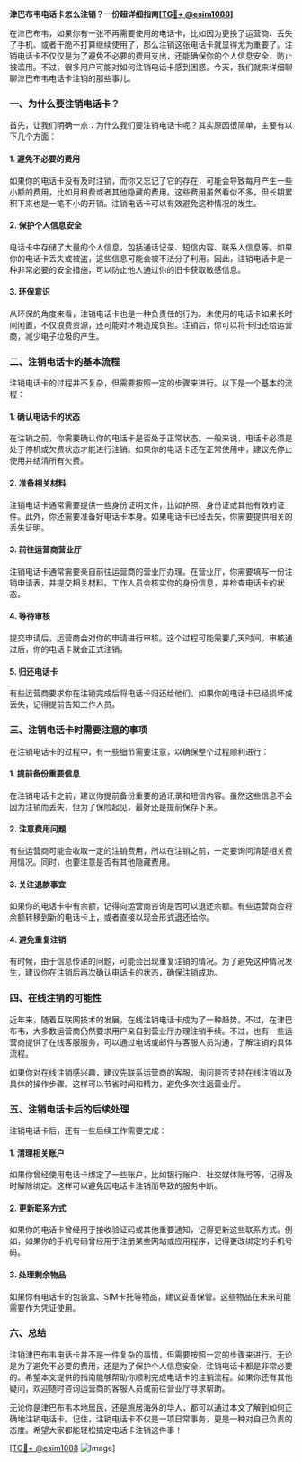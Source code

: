 **津巴布韦电话卡怎么注销？一份超详细指南[[TG💪+ @esim1088](https://t.me/s/esim1088)]**

在津巴布韦，如果你有一张不再需要使用的电话卡，比如因为更换了运营商、丢失了手机、或者干脆不打算继续使用了，那么注销这张电话卡就显得尤为重要了。注销电话卡不仅仅是为了避免不必要的费用支出，还能确保你的个人信息安全，防止被滥用。不过，很多用户可能对如何注销电话卡感到困惑。今天，我们就来详细聊聊津巴布韦电话卡注销的那些事儿。

### 一、为什么要注销电话卡？

首先，让我们明确一点：为什么我们要注销电话卡呢？其实原因很简单，主要有以下几个方面：

#### 1. 避免不必要的费用

如果你的电话卡没有及时注销，而你又忘记了它的存在，可能会导致每月产生一些小额的费用，比如月租费或者其他隐藏的费用。这些费用虽然看似不多，但长期累积下来也是一笔不小的开销。注销电话卡可以有效避免这种情况的发生。

#### 2. 保护个人信息安全

电话卡中存储了大量的个人信息，包括通话记录、短信内容、联系人信息等。如果你的电话卡丢失或被盗，这些信息可能会被不法分子利用。因此，注销电话卡是一种非常必要的安全措施，可以防止他人通过你的旧卡获取敏感信息。

#### 3. 环保意识

从环保的角度来看，注销电话卡也是一种负责任的行为。未使用的电话卡如果长时间闲置，不仅浪费资源，还可能对环境造成负担。注销后，你可以将卡归还给运营商，减少电子垃圾的产生。

### 二、注销电话卡的基本流程

注销电话卡的过程并不复杂，但需要按照一定的步骤来进行。以下是一个基本的流程：

#### 1. 确认电话卡的状态

在注销之前，你需要确认你的电话卡是否处于正常状态。一般来说，电话卡必须是处于停机或欠费状态才能进行注销。如果你的电话卡还在正常使用中，建议先停止使用并结清所有欠费。

#### 2. 准备相关材料

注销电话卡通常需要提供一些身份证明文件，比如护照、身份证或其他有效的证件。此外，你还需要准备好电话卡本身。如果电话卡已经丢失，你需要提供相关的丢失证明。

#### 3. 前往运营商营业厅

注销电话卡通常需要亲自前往运营商的营业厅办理。在营业厅，你需要填写一份注销申请表，并提交相关材料。工作人员会核实你的身份信息，并检查电话卡的状态。

#### 4. 等待审核

提交申请后，运营商会对你的申请进行审核。这个过程可能需要几天时间。审核通过后，你的电话卡就会正式注销。

#### 5. 归还电话卡

有些运营商要求你在注销完成后将电话卡归还给他们。如果你的电话卡已经损坏或丢失，记得提前告知工作人员。

### 三、注销电话卡时需要注意的事项

在注销电话卡的过程中，有一些细节需要注意，以确保整个过程顺利进行：

#### 1. 提前备份重要信息

在注销电话卡之前，建议你提前备份重要的通讯录和短信内容。虽然这些信息不会因为注销而丢失，但为了保险起见，最好还是提前保存下来。

#### 2. 注意费用问题

有些运营商可能会收取一定的注销费用，所以在注销之前，一定要询问清楚相关费用情况。同时，也要注意是否有其他隐藏费用。

#### 3. 关注退款事宜

如果你的电话卡中有余额，记得向运营商咨询是否可以退还余额。有些运营商会将余额转移到新的电话卡上，或者直接以现金形式退还给你。

#### 4. 避免重复注销

有时候，由于信息传递的问题，可能会出现重复注销的情况。为了避免这种情况发生，建议你在注销后再次确认电话卡的状态，确保注销成功。

### 四、在线注销的可能性

近年来，随着互联网技术的发展，在线注销电话卡成为了一种趋势。不过，在津巴布韦，大多数运营商仍然要求用户亲自到营业厅办理注销手续。不过，也有一些运营商提供了在线客服服务，可以通过电话或邮件与客服人员沟通，了解注销的具体流程。

如果你对在线注销感兴趣，建议先联系运营商的客服，询问是否支持在线注销以及具体的操作步骤。这样可以节省时间和精力，避免多次往返营业厅。

### 五、注销电话卡后的后续处理

注销电话卡后，还有一些后续工作需要完成：

#### 1. 清理相关账户

如果你曾经使用电话卡绑定了一些账户，比如银行账户、社交媒体账号等，记得及时解除绑定。这样可以避免因电话卡注销而导致的服务中断。

#### 2. 更新联系方式

如果你的电话卡曾经用于接收验证码或其他重要通知，记得更新这些联系方式。例如，如果你的手机号码曾经用于注册某些网站或应用程序，记得更改绑定的手机号码。

#### 3. 处理剩余物品

如果你有电话卡的包装盒、SIM卡托等物品，建议妥善保管。这些物品在未来可能需要作为凭证使用。

### 六、总结

注销津巴布韦电话卡并不是一件复杂的事情，但需要按照一定的步骤来进行。无论是为了避免不必要的费用，还是为了保护个人信息安全，注销电话卡都是非常必要的。希望本文提供的指南能够帮助你顺利完成电话卡的注销流程。如果你还有其他疑问，欢迎随时咨询运营商的客服人员或前往营业厅寻求帮助。

无论你是津巴布韦本地居民，还是旅居海外的华人，都可以通过本文了解到如何正确地注销电话卡。记住，注销电话卡不仅是一项日常事务，更是一种对自己负责的态度。希望大家都能轻松搞定电话卡注销这件事！

[[TG💪+ @esim1088](https://t.me/s/esim1088) ![Image](https://i.postimg.cc/4NQfJmqS/Snipaste-2025-05-13-00-14-12.png)]